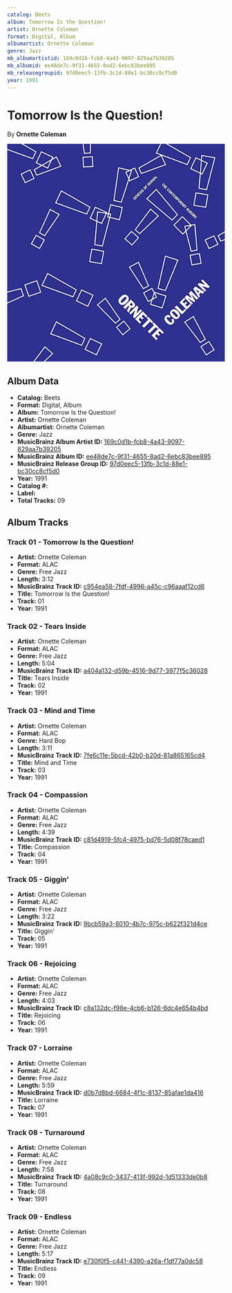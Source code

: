 ```yaml
---
catalog: Beets
album: Tomorrow Is the Question!
artist: Ornette Coleman
format: Digital, Album
albumartist: Ornette Coleman
genre: Jazz
mb_albumartistid: 169c0d1b-fcb8-4a43-9097-829aa7b39205
mb_albumid: ee48de7c-9f31-4655-8ad2-6ebc83bee895
mb_releasegroupid: 97d0eec5-13fb-3c1d-88e1-bc30cc8cf5d0
year: 1991
---
```


# Tomorrow Is the Question!

By **Ornette Coleman**

![](../../assets/beetscovers/Ornette_Coleman-Tomorrow_Is_the_Question!.jpg)

## Album Data

- **Catalog:** Beets
- **Format:** Digital, Album
- **Album:** Tomorrow Is the Question!
- **Artist:** Ornette Coleman
- **Albumartist:** Ornette Coleman
- **Genre:** Jazz
- **MusicBrainz Album Artist ID:** [169c0d1b-fcb8-4a43-9097-829aa7b39205](https://musicbrainz.org/artist/169c0d1b-fcb8-4a43-9097-829aa7b39205)
- **MusicBrainz Album ID:** [ee48de7c-9f31-4655-8ad2-6ebc83bee895](https://musicbrainz.org/release/ee48de7c-9f31-4655-8ad2-6ebc83bee895)
- **MusicBrainz Release Group ID:** [97d0eec5-13fb-3c1d-88e1-bc30cc8cf5d0](https://musicbrainz.org/release-group/97d0eec5-13fb-3c1d-88e1-bc30cc8cf5d0)
- **Year:** 1991
- **Catalog #:** 
- **Label:** 
- **Total Tracks:** 09

## Album Tracks

### Track 01 - Tomorrow Is the Question!

- **Artist:** Ornette Coleman
- **Format:** ALAC
- **Genre:** Free Jazz
- **Length:** 3:12
- **MusicBrainz Track ID:** [c954ea58-7fdf-4996-a45c-c96aaaf12cd6](https://musicbrainz.org/recording/c954ea58-7fdf-4996-a45c-c96aaaf12cd6)
- **Title:** Tomorrow Is the Question!
- **Track:** 01
- **Year:** 1991

### Track 02 - Tears Inside

- **Artist:** Ornette Coleman
- **Format:** ALAC
- **Genre:** Free Jazz
- **Length:** 5:04
- **MusicBrainz Track ID:** [a404a132-d59b-4516-9d77-3977f5c36028](https://musicbrainz.org/recording/a404a132-d59b-4516-9d77-3977f5c36028)
- **Title:** Tears Inside
- **Track:** 02
- **Year:** 1991

### Track 03 - Mind and Time

- **Artist:** Ornette Coleman
- **Format:** ALAC
- **Genre:** Hard Bop
- **Length:** 3:11
- **MusicBrainz Track ID:** [7fe6c11e-5bcd-42b0-b20d-81a865165cd4](https://musicbrainz.org/recording/7fe6c11e-5bcd-42b0-b20d-81a865165cd4)
- **Title:** Mind and Time
- **Track:** 03
- **Year:** 1991

### Track 04 - Compassion

- **Artist:** Ornette Coleman
- **Format:** ALAC
- **Genre:** Free Jazz
- **Length:** 4:39
- **MusicBrainz Track ID:** [c81d4919-5fc4-4975-bd76-5d08f78caed1](https://musicbrainz.org/recording/c81d4919-5fc4-4975-bd76-5d08f78caed1)
- **Title:** Compassion
- **Track:** 04
- **Year:** 1991

### Track 05 - Giggin'

- **Artist:** Ornette Coleman
- **Format:** ALAC
- **Genre:** Free Jazz
- **Length:** 3:22
- **MusicBrainz Track ID:** [9bcb59a3-8010-4b7c-975c-b622f321d4ce](https://musicbrainz.org/recording/9bcb59a3-8010-4b7c-975c-b622f321d4ce)
- **Title:** Giggin'
- **Track:** 05
- **Year:** 1991

### Track 06 - Rejoicing

- **Artist:** Ornette Coleman
- **Format:** ALAC
- **Genre:** Free Jazz
- **Length:** 4:03
- **MusicBrainz Track ID:** [c8a132dc-f98e-4cb6-b126-6dc4e654b4bd](https://musicbrainz.org/recording/c8a132dc-f98e-4cb6-b126-6dc4e654b4bd)
- **Title:** Rejoicing
- **Track:** 06
- **Year:** 1991

### Track 07 - Lorraine

- **Artist:** Ornette Coleman
- **Format:** ALAC
- **Genre:** Free Jazz
- **Length:** 5:59
- **MusicBrainz Track ID:** [d0b7d8bd-6684-4f1c-8137-85afae1da416](https://musicbrainz.org/recording/d0b7d8bd-6684-4f1c-8137-85afae1da416)
- **Title:** Lorraine
- **Track:** 07
- **Year:** 1991

### Track 08 - Turnaround

- **Artist:** Ornette Coleman
- **Format:** ALAC
- **Genre:** Free Jazz
- **Length:** 7:58
- **MusicBrainz Track ID:** [4a08c9c0-3437-413f-992d-1d51333de0b8](https://musicbrainz.org/recording/4a08c9c0-3437-413f-992d-1d51333de0b8)
- **Title:** Turnaround
- **Track:** 08
- **Year:** 1991

### Track 09 - Endless

- **Artist:** Ornette Coleman
- **Format:** ALAC
- **Genre:** Free Jazz
- **Length:** 5:17
- **MusicBrainz Track ID:** [e730f0f5-c441-4390-a26a-f1df77a0dc58](https://musicbrainz.org/recording/e730f0f5-c441-4390-a26a-f1df77a0dc58)
- **Title:** Endless
- **Track:** 09
- **Year:** 1991

